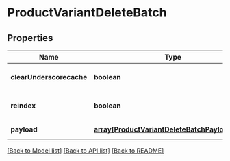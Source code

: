 # ProductVariantDeleteBatch

## Properties
Name | Type | Description | Notes
------------ | ------------- | ------------- | -------------
**clearUnderscorecache** | **boolean** |  | [optional] [default to false]
**reindex** | **boolean** |  | [optional] [default to false]
**payload** | [**array[ProductVariantDeleteBatchPayloadInner]**](ProductVariantDeleteBatchPayloadInner.md) |  | [default to null]

[[Back to Model list]](../README.md#documentation-for-models) [[Back to API list]](../README.md#documentation-for-api-endpoints) [[Back to README]](../README.md)


